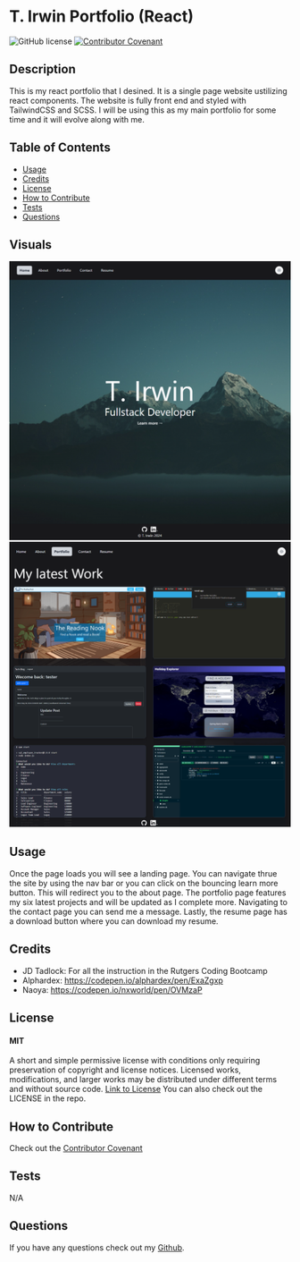 # T. Irwin Portfolio (React)

![GitHub license](https://img.shields.io/badge/License-MIT-yellow.svg)
[![Contributor Covenant](https://img.shields.io/badge/Contributor%20Covenant-2.1-4baaaa.svg)](code_of_conduct.md)

## Description

This is my react portfolio that I desined. It is a single page website ustilizing react components. The website is fully front end and styled with TailwindCSS and SCSS. I will be using this as my main portfolio for some time and it will evolve along with me.

## Table of Contents

- [Usage](#usage)
- [Credits](#credits)
- [License](#license)
- [How to Contribute](#how-to-contribute)
- [Tests](#tests)
- [Questions](#questions)

## Visuals

<img src="./client/src/assets/images/portfolio_1.png"/>
<img src="./client/src/assets/images/portfolio_2.png"/>

## Usage

Once the page loads you will see a landing page. You can navigate thrue the site by using the nav bar or you can click on the bouncing learn more button. This will redirect you to the about page. The portfolio page features my six latest projects and will be updated as I complete more. Navigating to the contact page you can send me a message. Lastly, the resume page has a download button where you can download my resume.

## Credits

- JD Tadlock: For all the instruction in the Rutgers Coding Bootcamp
- Alphardex: https://codepen.io/alphardex/pen/ExaZgxp
- Naoya: https://codepen.io/nxworld/pen/OVMzaP

## License

#### MIT

A short and simple permissive license with conditions only requiring preservation of copyright and license notices. Licensed works, modifications, and larger works may be distributed under different terms and without source code.
[Link to License](https://opensource.org/license/MIT)
You can also check out the LICENSE in the repo.

## How to Contribute

Check out the [Contributor Covenant](https://www.contributor-covenant.org/version/2/1/code_of_conduct/code_of_conduct.md)

## Tests

N/A

## Questions

If you have any questions check out my [Github](https://github.com/TIrwin19).
